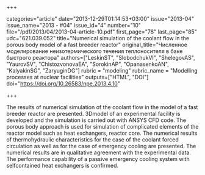 +++

categories="article"
date="2013-12-29T01:14:53+03:00"
issue="2013-04"
issue_name="2013 - #04"
issue_id="4"
number="10"
file="/pdf/2013/04/2013-04-article-10.pdf"
first_page="78"
last_page="85"
udc="621.039.052"
title="Numerical simulation of the coolant flow in the porous body model of a fast breeder reactor"
original_title="Численное моделирование неизотермического течения теплоносителя в баке быстрого реактора"
authors=["LeskinST", "SlobodchukVI", "ShelegovAS", "YaurovSV", "ChistozvonovaEA", "SorokinAP", "OpanasenkoAN", "KalyakinSG", "ZaryuginDG"]
rubric = "modeling"
rubric_name = "Modelling processes at nuclear facilities"
outputs=["HTML", "DOI"]
doi="https://doi.org/10.26583/npe.2013.4.10"

+++

The results of numerical simulation of the coolant flow in the model of a fast breeder reactor are presented. 3Dmodel of an experimental facility is developed and the simulation is carried out with ANSYS CFD code. The porous body approach is used for simulation of complicated elements of the reactor model such as heat exchangers, reactor core. The numerical results of thermohydraulic characteristics for the case of the coolant forced circulation as well as for the case of emergency cooling are presented. The numerical results are in qualitative agreement with the experimental data. The performance capability of a passive emergency cooling system with selfcontained heat exchangers is confirmed.